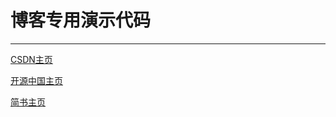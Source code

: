 # 博客专用演示代码
***
[CSDN主页](http://blog.csdn.net/wangjihuanghun)

[开源中国主页](https://my.oschina.net/landptf/blog)

[简书主页](http://www.jianshu.com/u/aad15cb6f55c)

